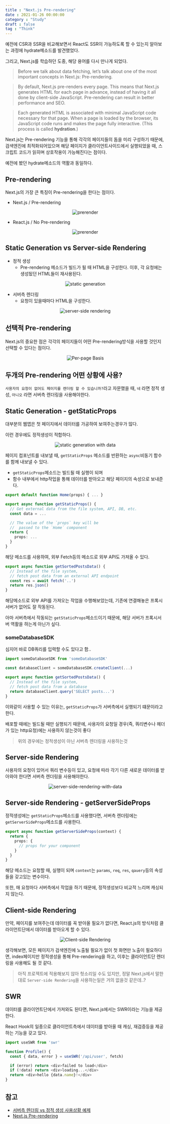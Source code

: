 ```yaml
---
title : "Next.js Pre-rendering"
date : 2021-01-26 00:00:00
category : "Study"
draft : false
tag : "Think"
--- 
```


예전에 CSR과 SSR을 비교해보면서 React도 SSR이 가능하도록 할 수 있는지 알아보는 과정에 hydrate메소드를 발견했었다.

그리고, Next.js를 학습하던 도중, 해당 용어를 다시 만나게 되었다.

> Before we talk about data fetching, let’s talk about one of the most important concepts in Next.js: Pre-rendering.

> By default, Next.js pre-renders every page. This means that Next.js generates HTML for each page in advance, instead of having it all done by client-side JavaScript. Pre-rendering can result in better performance and SEO.

> Each generated HTML is associated with minimal JavaScript code necessary for that page. When a page is loaded by the browser, its JavaScript code runs and makes the page fully interactive. (This process is called **hydration**.)

Next.js는 Pre-rendering 기능을 통해 각각의 페이지들의 돔을 미리 구성하기 때문에, 검색엔진에 최적화되어있으며 해당 페이지가 클라이언트사이드에서 실행되었을 때, 스크립트 코드가 읽히며 상호작용이 가능해진다는 점이다.

예전에 봤던 hydrate메소드의 역활과 동일하다.

## Pre-rendering
Next.js의 가장 큰 특징이 Pre-rendering을 한다는 점이다.


* Next.js / Pre-rendering
<div style="margin : 0 auto; text-align : center">
  <img src="https://nextjs.org/static/images/learn/data-fetching/pre-rendering.png" alt="prerender">
</div>

* React.js / No Pre-rendering
<div style="margin : 0 auto; text-align : center">
  <img src="https://nextjs.org/static/images/learn/data-fetching/no-pre-rendering.png" alt="prerender">
</div>

## Static Generation vs Server-side Rendering
* 정적 생성
  * Pre-rendering 메소드가 빌드가 될 때 HTML을 구성한다. 이후, 각 요청에는 생성됬던 HTML들이 재사용된다.

<div style="margin : 0 auto; text-align : center">
  <img src="https://nextjs.org/static/images/learn/data-fetching/static-generation.png" alt="static generation">
</div>

* 서버측 렌더링
  * 요청이 있을때마다 HTML을 구성한다.

<div style="margin : 0 auto; text-align : center">
  <img src="https://nextjs.org/static/images/learn/data-fetching/server-side-rendering.png" alt="server-side rendering">
</div>


## 선택적 Pre-rendering
Next.js의 중요한 점은 각각의 페이지들이 어떤 Pre-rendering방식을 사용할 것인지 선택할 수 있다는 점이다.

<div style="margin : 0 auto; text-align : center">
  <img src="https://nextjs.org/static/images/learn/data-fetching/per-page-basis.png" alt="Per-page Basis">
</div>

## 두개의 Pre-rendering 어떤 상황에 사용?
`사용자의 요청이 없어도 페이지를 렌더링 할 수 있습니까?`라고 자문했을 때, `네` 라면 정적 생성, `아니오` 라면 서버측 렌더링을 사용해야한다.

## Static Generation - getStaticProps
대부분의 웹앱은 첫 페이지에서 데이터를 가공하여 보여주는경우가 많다.

이런 경우에도 정적생성이 적합하다.

<div style="margin : 0 auto; text-align : center">
  <img src="https://nextjs.org/static/images/learn/data-fetching/static-generation-with-data.png" alt="static generation with data">
</div>

페이지 컴포넌트를 내보낼 때, `getStaticProps` 메소드를 반환하는 `async`비동기 함수를 함께 내보낼 수 있다.

* `getStaticProps`메소드는 빌드될 때 실행이 되며
* 함수 내부에서 http작업을 통해 데이터를 받아오고 해당 페이지의 속성으로 보내준다.

```ts
export default function Home(props) { ... }

export async function getStaticProps() {
  // Get external data from the file system, API, DB, etc.
  const data = ...

  // The value of the `props` key will be
  //  passed to the `Home` component
  return {
    props: ...
  }
}
```


해당 메소드를 사용하여, 외부 Fetch등의 메소드로 외부 API도 가져올 수 있다.

```ts
export async function getSortedPostsData() {
  // Instead of the file system,
  // fetch post data from an external API endpoint
  const res = await fetch('..')
  return res.json()
}
```

해당메소드로 외부 API를 가져오는 작업을 수행해보았는데, 기존에 연결해놓은 프록시서버가 없어도 잘 작동된다.

아마 서버측에서 작동되는 `getStaticProps`메소드이기 때문에, 해당 서버가 프록시서버 역활을 하는게 아닌가 싶다.

### someDatabaseSDK 
심지어 바로 DB쿼리를 입력할 수도 있다고 함..

```ts
import someDatabaseSDK from 'someDatabaseSDK'

const databaseClient = someDatabaseSDK.createClient(...)

export async function getSortedPostsData() {
  // Instead of the file system,
  // fetch post data from a database
  return databaseClient.query('SELECT posts...')
}
```

이와같이 사용할 수 있는 이유는, `getStaticProps`가 서버측에서 실행되기 떄문이라고 한다.

배포할 때에는 빌드될 때만 실행되기 때문에, 사용자의 요청일 경우(즉, 쿼리변수나 헤더가 있는 http요청)에는 사용하지 않는것이 좋다
> 위의 경우에는 정적생성이 아닌 서버측 렌더링을 사용하는것

## Server-side Rendering
사용자의 요청이 있어서 쿼리 변수등이 있고, 요청에 따라 각기 다른 새로운 데이터를 받아와야 한다면 서버측 렌더링을 사용해야한다.

<div style="margin : 0 auto; text-align : center">
  <img src="https://nextjs.org/static/images/learn/data-fetching/server-side-rendering-with-data.png" alt="server-side-rendering-with-data">
</div>

## Server-side Rendering - getServerSideProps
정적생성에는 `getStaticProps`메소드를 사용했다면, 서버측 렌더링에는 `getServerSideProps`메소드를 사용한다.

```ts
export async function getServerSideProps(context) {
  return {
    props: {
      // props for your component
    }
  }
}
```

해당 메소드는 요청할 때, 실행이 되며 `context`는 `params`, `req`, `res`, `qauery`등의 속성들을 갖고있는 변수이다.

또한, 매 요청마다 서버측에서 작업을 하기 때문에, 정적생성보다 비교적 느리며 캐싱되지 않는다.

## Client-side Rendering
만약, 페이지를 보여주는데 데이터를 꼭 받아올 필요가 없다면, React.js의 방식처럼 클라이언트단에서 데이터를 받아오게 할 수 있다.

<div style="margin : 0 auto; text-align : center">
  <img src="https://nextjs.org/static/images/learn/data-fetching/client-side-rendering.png" alt="Client-side Rendering">
</div>

생각해보면, 모든 페이지가 검색엔진에 노출될 필요가 없이 첫 화면만 노출이 필요하다면, index페이지만 정적생성을 통해 Pre-rendering을 하고, 이후는 클라이언트단 렌더링을 사용해도 될 것 같다.
> 아직 프로젝트에 적용해보지 않아 헛소리일 수도 있지만, 정말 Next.js에서 말한대로 `Server-side Rendering`을 사용하는일은 거의 없을것 같은데..?

## SWR
데이터를 클라이언트단에서 가져와도 된다면, Next.js에서는 SWR이라는 기능을 제공한다.

React Hook의 일종으로 클라이언트측에서 데이터를 받아올 때 캐싱, 재검증등을 제공하는 기능을 갖고 있다.

```ts
import useSWR from 'swr'

function Profile() {
  const { data, error } = useSWR('/api/user', fetch)

  if (error) return <div>failed to load</div>
  if (!data) return <div>loading...</div>
  return <div>hello {data.name}!</div>
}
```


## 참고
* [서버측 렌더링 vs 정적 생성 사용상황 예제](https://vercel.com/blog/nextjs-server-side-rendering-vs-static-generation)
* [Next.js Pre-rendering](https://nextjs.org/learn/basics/data-fetching)